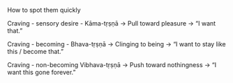 <script async src="https://pagead2.googlesyndication.com/pagead/js/adsbygoogle.js?client=ca-pub-7908394731090096"
     crossorigin="anonymous"></script>

How to spot them quickly

Craving - sensory desire - Kāma-tṛṣṇā → Pull toward pleasure → “I want that.”

Craving - becoming - Bhava-tṛṣṇā → Clinging to being → “I want to stay like this / become that.”

Craving - non-becoming Vibhava-tṛṣṇā → Push toward nothingness → “I want this gone forever.”
